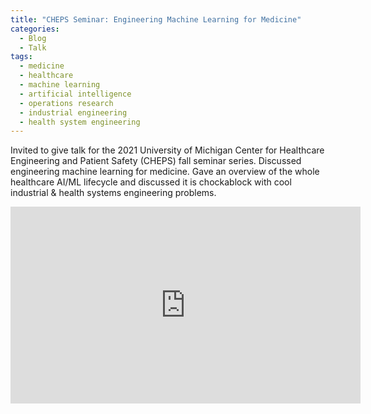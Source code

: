 ```yaml
---
title: "CHEPS Seminar: Engineering Machine Learning for Medicine"
categories:
  - Blog
  - Talk
tags:
  - medicine
  - healthcare
  - machine learning
  - artificial intelligence
  - operations research
  - industrial engineering
  - health system engineering
---
```


Invited to give talk for the 2021 University of Michigan Center for Healthcare Engineering and Patient Safety (CHEPS) fall seminar series. Discussed engineering machine learning for medicine. Gave an overview of the whole healthcare AI/ML lifecycle and discussed it is chockablock with cool industrial & health systems engineering problems.

<iframe width="560" height="315" src="https://www.youtube.com/embed/aq8_heTGK8Q" title="YouTube video player" frameborder="0" allow="accelerometer; autoplay; clipboard-write; encrypted-media; gyroscope; picture-in-picture; web-share" allowfullscreen></iframe>
